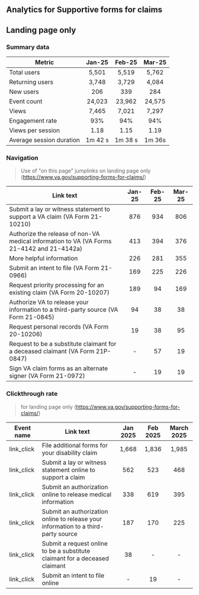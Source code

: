 ## Analytics for Supportive forms for claims 

## Landing page only 

### Summary data

|	Metric	|	Jan-25	|	Feb-25	|	Mar-25	|
|	---	|	 :---:|	 :---: 	|	 :---: 	|
|	Total users	|	 5,501 	 | 	 5,519 	 | 	 5,762 	|
|	Returning users	|	 3,748 	 | 	 3,729 	 | 	 4,084 	|
|	New users	|	 206 	 | 	 339 	 | 	 284 	|
|	Event count	|	 24,023 	 | 	 23,962 	 | 	 24,575 	|
|	Views	|	 7,465 	 | 	 7,021 	 | 	 7,297 	|
|	Engagement rate	|	93%	|	94%	|	94%	|
|	Views per session	|	1.18	|	1.15	|	1.19	|
|	Average session duration	|	1m 42 s	|	1m 38 s	|	1m 36s	|

### Navigation
> Use of "on this page" jumplinks on landing page only (https://www.va.gov/supporting-forms-for-claims/)

|	Link text	|	Jan-25	|	Feb-25	|	Mar-25	|
|	---	|	 :---:|	 :---: 	|	 :---: 	|
|	Submit a lay or witness statement to support a VA claim (VA Form 21-10210)	|	 876 	|	 934 	|	 806 	|
|	Authorize the release of non-VA medical information to VA (VA Forms 21-4142 and 21-4142a)	|	 413 	|	 394 	|	 376 	|
|	More helpful information	|	 226 	|	 281 	|	 355 	|
|	Submit an intent to file (VA Form 21-0966)	|	 169 	|	 225 	|	 226 	|
|	Request priority processing for an existing claim (VA Form 20-10207)	|	 189 	|	 94 	|	 169 	|
|	Authorize VA to release your information to a third-party source (VA Form 21-0845)	|	 94 	|	 38 	|	 38 	|
|	Request personal records (VA Form 20-10206)	|	 19 	|	 38 	|	 95 	|
|	Request to be a substitute claimant for a deceased claimant (VA Form 21P-0847)	|	 -   	|	 57 	|	 19 	|
|	Sign VA claim forms as an alternate signer (VA Form 21-0972)	|	 -  |		 19 	|	 19 	|

### Clickthrough rate
> for landing page only (https://www.va.gov/supporting-forms-for-claims/)

|	Event name	|	Link text	|	Jan 2025|	 Feb 2025	|	March 2025
|	---	|	 ---|	 :---: 	|	 :---: 	|	 :---: 	|
|	link_click	|	File additional forms for your disability claim	|	 1,668 	 | 	 1,836 	 | 	 1,985 		
|	link_click	|	Submit a lay or witness statement online to support a claim	|	 562 	 | 	 523 	 | 	 468 	
|	link_click	|	Submit an authorization online to release medical information	|	 338 	 | 	 619 	 | 	 395 	
|	link_click	|	Submit an authorization online to release your information to a third-party source	|	 187 	 | 	 170 	 | 	 225 	
|	link_click	|	Submit a request online to be a substitute claimant for a deceased claimant	|	 38 	 | 	 -   	 | 	 -   	
|	link_click	|	Submit an intent to file online	|	 -   	 | 	 19	 | 	 -   	


